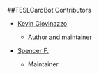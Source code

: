 ##TESLCardBot Contributors

- [Kevin Giovinazzo](https://github.com/G3Kappa)
	- Author and maintainer
	
- [Spencer F.](https://github.com/quillypen)
	- Maintainer
